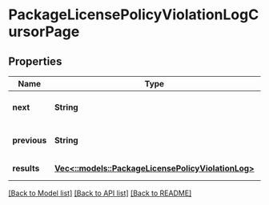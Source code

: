 # PackageLicensePolicyViolationLogCursorPage

## Properties
Name | Type | Description | Notes
------------ | ------------- | ------------- | -------------
**next** | **String** |  | [optional] [default to null]
**previous** | **String** |  | [optional] [default to null]
**results** | [**Vec<::models::PackageLicensePolicyViolationLog>**](PackageLicensePolicyViolationLog.md) |  | [default to null]

[[Back to Model list]](../README.md#documentation-for-models) [[Back to API list]](../README.md#documentation-for-api-endpoints) [[Back to README]](../README.md)


